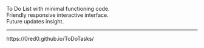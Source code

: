 To Do List with minimal functioning code.<br>
Friendly responsive interactive interface.<br>
Future updates insight.<br>
<hr>
https://0red0.github.io/ToDoTasks/